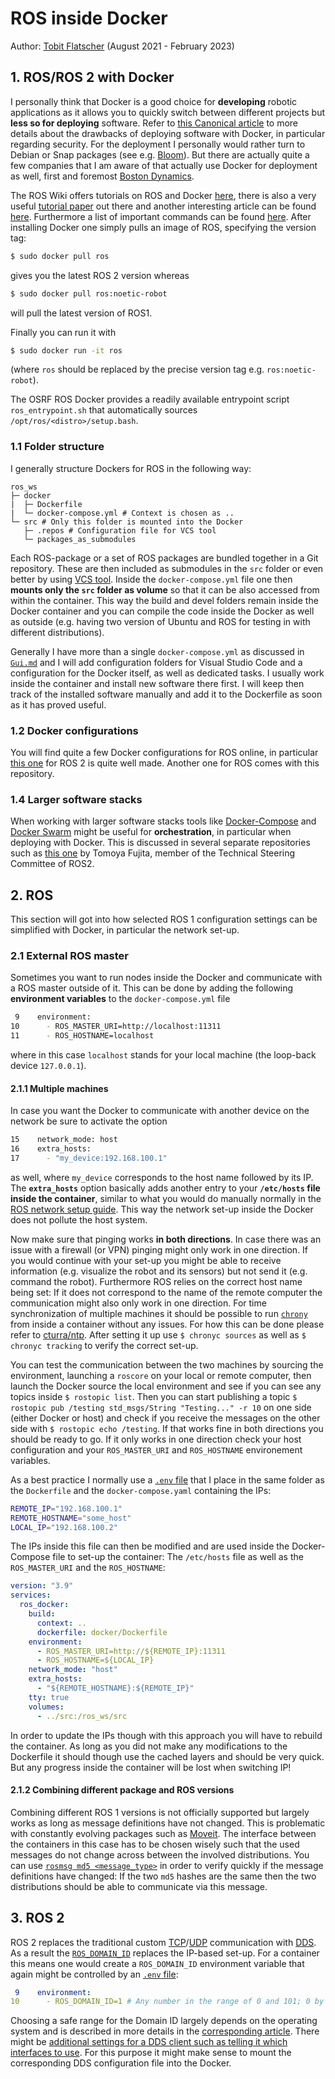 # ROS inside Docker

Author: [Tobit Flatscher](https://github.com/2b-t) (August 2021 - February 2023)



## 1. ROS/ROS 2 with Docker

I personally think that Docker is a good choice for **developing** robotic applications as it allows you to quickly switch between different projects but **less so for deploying** software. Refer to [this Canonical article](https://ubuntu.com/blog/ros-docker) to more details about the drawbacks of deploying software with Docker, in particular regarding security. For the deployment I personally would rather turn to Debian or Snap packages (see e.g. [Bloom](http://wiki.ros.org/bloom/Tutorials/FirstTimeRelease)). But there are actually quite a few companies that I am aware of that actually use Docker for deployment as well, first and foremost [Boston Dynamics](https://dev.bostondynamics.com/docs/payload/docker_containers#).

The ROS Wiki offers tutorials on ROS and Docker [here](http://wiki.ros.org/docker/Tutorials), there is also a very useful [tutorial paper](https://www.researchgate.net/publication/317751755_ROS_and_Docker) out there and another interesting article can be found [here](https://roboticseabass.com/2021/04/21/docker-and-ros/). Furthermore a list of important commands can be found [here](https://tuw-cpsg.github.io/tutorials/docker-ros/). After installing Docker one simply pulls an image of ROS, specifying the version tag:

```bash
$ sudo docker pull ros
```

gives you the latest ROS 2 version whereas 

```bash
$ sudo docker pull ros:noetic-robot
```

will pull the latest version of ROS1.

Finally you can run it with 

```bash
$ sudo docker run -it ros
```

(where `ros` should be replaced by the precise version tag e.g. `ros:noetic-robot`).

The OSRF ROS Docker provides a readily available entrypoint script `ros_entrypoint.sh` that automatically sources `/opt/ros/<distro>/setup.bash`.

### 1.1 Folder structure

I generally structure Dockers for ROS in the following way:

```
ros_ws
├─ docker
|  ├─ Dockerfile
|  └─ docker-compose.yml # Context is chosen as ..
└─ src # Only this folder is mounted into the Docker
   ├─ .repos # Configuration file for VCS tool
   └─ packages_as_submodules
```

Each ROS-package or a set of ROS packages are bundled together in a Git repository. These are then included as submodules in the `src` folder or even better by using [VCS tool](https://github.com/dirk-thomas/vcstool). Inside the `docker-compose.yml` file one then **mounts only the `src` folder as volume** so that it can be also accessed from within the container. This way the build and devel folders remain inside the Docker container and you can compile the code inside the Docker as well as outside (e.g. having two version of Ubuntu and ROS for testing in with different distributions).

Generally I have more than a single `docker-compose.yml` as discussed in [`Gui.md`](./Gui.md) and I will add configuration folders for Visual Studio Code and a configuration for the Docker itself, as well as dedicated tasks. I usually work inside the container and install new software there first. I will keep then track of the installed software manually and add it to the Dockerfile as soon as it has proved useful.

### 1.2 Docker configurations

You will find quite a few Docker configurations for ROS online, in particular [this one](https://github.com/athackst/vscode_ros2_workspace) for ROS 2 is quite well made. Another one for ROS comes with this repository.

### 1.4 Larger software stacks

When working with larger software stacks tools like [Docker-Compose](https://docs.docker.com/compose/) and [Docker Swarm](https://docs.docker.com/engine/swarm/stack-deploy/) might be useful for **orchestration**, in particular when deploying with Docker. This is discussed in several separate repositories such as [this one](https://github.com/fujitatomoya/ros_k8s) by Tomoya Fujita, member of the Technical Steering Committee of ROS2.

## 2. ROS

This section will got into how selected ROS 1 configuration settings can be simplified with Docker, in particular the network set-up.

### 2.1 External ROS master

Sometimes you want to run nodes inside the Docker and communicate with a ROS master outside of it. This can be done by adding the following **environment variables** to the `docker-compose.yml` file

```bash
 9    environment:
10      - ROS_MASTER_URI=http://localhost:11311
11      - ROS_HOSTNAME=localhost
```

where in this case `localhost` stands for your local machine (the loop-back device `127.0.0.1`).

#### 2.1.1 Multiple machines

In case you want the Docker to communicate with another device on the network be sure to activate the option

```bash
15    network_mode: host
16    extra_hosts:
17      - "my_device:192.168.100.1"
```

as well, where `my_device` corresponds to the host name followed by its IP. The **`extra_hosts`** option basically adds another entry to your **`/etc/hosts` file inside the container**, similar to what you would do manually normally in the [ROS network setup guide](https://wiki.ros.org/ROS/NetworkSetup). This way the network set-up inside the Docker does not pollute the host system.

Now make sure that pinging works **in both directions**. In case there was an issue with a firewall (or VPN) pinging might only work in one direction. If you would continue with your set-up you might be able to receive information (e.g. visualize the robot and its sensors) but not send it (e.g. command the robot). Furthermore ROS relies on the correct host name being set: If it does not correspond to the name of the remote computer the communication might also only work in one direction. For time synchronization of multiple machines it should be possible to run [`chrony`](https://robofoundry.medium.com/how-to-sync-time-between-robot-and-host-machine-for-ros2-ecbcff8aadc4) from inside a container without any issues. For how this can be done please refer to [cturra/ntp](https://github.com/cturra/docker-ntp). After setting it up use `$ chronyc sources` as well as `$ chronyc tracking` to verify the correct set-up.

You can test the communication between the two machines by sourcing the environment, launching a `roscore` on your local or remote computer, then launch the Docker source the local environment and see if you can see any topics inside `$ rostopic list`. Then you can start publishing a topic `$ rostopic pub /testing std_msgs/String "Testing..." -r 10` on one side (either Docker or host) and check if you receive the messages on the other side with `$ rostopic echo /testing`. If that works fine in both directions you should be ready to go. If it only works in one direction check your host configuration and your `ROS_MASTER_URI` and `ROS_HOSTNAME` environement variables.

As a best practice I normally use a  [`.env` file](https://vsupalov.com/docker-arg-env-variable-guide/) that I place in the same folder as the `Dockerfile` and the `docker-compose.yaml` containing the IPs:

```bash
REMOTE_IP="192.168.100.1"
REMOTE_HOSTNAME="some_host"
LOCAL_IP="192.168.100.2"
```

The IPs inside this file can then be modified and are used inside the Docker-Compose file to set-up the container: The `/etc/hosts` file as well as the `ROS_MASTER_URI` and the `ROS_HOSTNAME`:

```yaml
version: "3.9"
services:
  ros_docker:
    build:
      context: ..
      dockerfile: docker/Dockerfile
    environment:
      - ROS_MASTER_URI=http://${REMOTE_IP}:11311
      - ROS_HOSTNAME=${LOCAL_IP}
    network_mode: "host"
    extra_hosts:
      - "${REMOTE_HOSTNAME}:${REMOTE_IP}"
    tty: true
    volumes:
      - ../src:/ros_ws/src
```

In order to update the IPs though with this approach you will have to rebuild the container. As long as you did not make any modifications to the Dockerfile it should though use the cached layers and should be very quick. But any progress inside the container will be lost when switching IP!

#### 2.1.2 Combining different package and ROS versions

Combining different ROS 1 versions is not officially supported but largely works as long as message definitions have not changed. This is problematic with constantly evolving packages such as [Moveit](https://moveit.ros.org/). The interface between the containers in this case has to be chosen wisely such that the used messages do not change across between the involved distributions. You can use [`rosmsg md5 <message_type>`](https://wiki.ros.org/rosmsg#rosmsg_md5) in order to verify quickly if the message definitions have changed: If the two `md5` hashes are the same then the two distributions should be able to communicate via this message.

## 3. ROS 2

ROS 2 replaces the traditional custom [TCP](https://wiki.ros.org/ROS/TCPROS)/[UDP](https://wiki.ros.org/ROS/UDPROS) communication with [DDS](https://design.ros2.org/articles/ros_on_dds.html). As a result the [`ROS_DOMAIN_ID`](https://docs.ros.org/en/humble/Concepts/About-Domain-ID.html) replaces the IP-based set-up. For a container this means one would create a `ROS_DOMAIN_ID` environment variable that again might be controlled by an [`.env` file](https://vsupalov.com/docker-arg-env-variable-guide/):

```yaml
 9    environment:
10      - ROS_DOMAIN_ID=1 # Any number in the range of 0 and 101; 0 by default
```

Choosing a safe range for the Domain ID largely depends on the operating system and is described in more details in the [corresponding article](https://docs.ros.org/en/humble/Concepts/About-Domain-ID.html). There might be [additional settings for a DDS client such as telling it which interfaces to use](https://iroboteducation.github.io/create3_docs/setup/xml-config/). For this purpose it might make sense to mount the corresponding DDS configuration file into the Docker.
